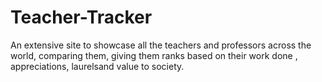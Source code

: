 # Teacher-Tracker
An extensive site to showcase all the teachers and professors across the world, comparing them, giving them ranks based on their work done , appreciations, laurelsand value to society.
